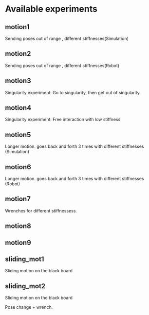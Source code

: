 # Available experiments

## motion1
Sending poses out of range , different stiffnesses(Simulation)

## motion2
Sending poses out of range , different stiffnesses(Robot)

## motion3
Singularity experiment: Go to singularity, then get out of singularity.

## motion4
Singularity experiment: Free interaction with low stiffness

## motion5
Longer motion. goes back and forth 3 times with different stiffnesses (Simulation)


## motion6
Longer motion. goes back and forth 3 times with different stiffnesses (Robot)

## motion7
Wrenches for different stiffnessess. 

## motion8

## motion9


## sliding_mot1
Sliding motion on the  black board

## sliding_mot2
Sliding motion on the  black board

Pose change + wrench.
